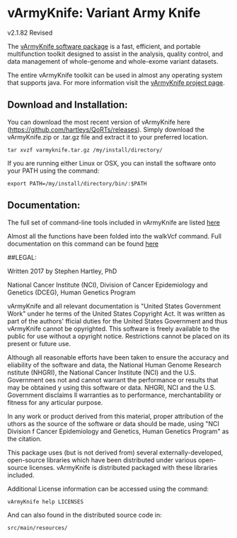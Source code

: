 # vArmyKnife: Variant Army Knife
v2.1.82
Revised 

The [vArmyKnife software package](http://hartleys.github.io/vArmyKnife/) is a fast, efficient, and portable 
multifunction toolkit designed to assist in
the analysis, quality control, and data management of whole-genome and whole-exome variant datasets. 

The entire vArmyKnife toolkit can be used in almost any operating system that supports java.
For more information visit the [vArmyKnife project page](http://hartleys.github.io/vArmyKnife/index.html). 

## Download and Installation:

You can download the most recent version of vArmyKnife here (https://github.com/hartleys/QoRTs/releases). 
Simply download the vArmyKnife.zip or .tar.gz file and extract it to your preferred location.

    tar xvzf varmyknife.tar.gz /my/install/directory/

If you are running either Linux or OSX, you can install the software onto your PATH using the command:

    export PATH=/my/install/directory/bin/:$PATH

## Documentation:

The full set of command-line tools included in vArmyKnife are listed [here](help/index.html)

Almost all the functions have been folded into the walkVcf command. Full documentation on this command can be found [here](help/walkVcf.html)

##LEGAL:

Written 2017 by Stephen Hartley, PhD 

National Cancer Institute (NCI), Division of Cancer Epidemiology and Genetics (DCEG), Human Genetics Program

vArmyKnife and all relevant documentation is "United States Government Work" under he terms of the United States Copyright Act. It was written as part of the authors' fficial duties for the United States Government and thus vArmyKnife cannot be opyrighted. This software is freely available to the public for use without a opyright notice. Restrictions cannot be placed on its present or future use.

Although all reasonable efforts have been taken to ensure the accuracy and eliability of the software and data, the National Human Genome Research nstitute (NHGRI), the National Cancer Institute (NCI) and the U.S. Government oes not and cannot warrant the performance or results that may be obtained y using this software or data. NHGRI, NCI and the U.S. Government disclaims ll warranties as to performance, merchantability or fitness for any articular purpose.

In any work or product derived from this material, proper attribution of the uthors as the source of the software or data should be made, using "NCI Division f Cancer Epidemiology and Genetics, Human Genetics Program" as the citation.

This package uses (but is not derived from) several externally-developed, open-source libraries which have been distributed under various open-source licenses. vArmyKnife is distributed packaged with these libraries included.

Additional License information can be accessed using the command:

    vArmyKnife help LICENSES

And can also found in the distributed source code in:

    src/main/resources/

